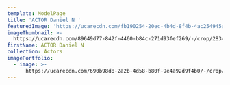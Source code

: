 ```yaml
---
template: ModelPage
title: 'ACTOR Daniel N '
featuredImage: 'https://ucarecdn.com/fb190254-20ec-4b4d-8f4b-4ac254945a93/'
imageThumbnail: >-
  https://ucarecdn.com/89649d77-842f-4460-b84c-271d93fef269/-/crop/283x398/58,0/-/preview/
firstName: ACTOR Daniel N
collection: Actors
imagePortfolio:
  - image: >-
      https://ucarecdn.com/690b98d8-2a2b-4d58-b80f-9e4a92d9f4b0/-/crop/284x408/60,0/-/preview/
---
```



